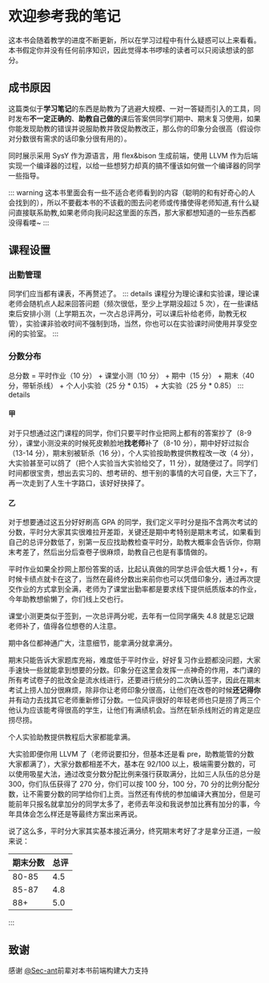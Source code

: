 # 欢迎参考我的笔记

这本书会随着教学的进度不断更新，所以在学习过程中有什么疑惑可以上来看看。本书假定你并没有任何前序知识，因此觉得本书啰嗦的读者可以只阅读想读的部分。

## 成书原因

这篇类似于**学习笔记**的东西是助教为了逃避大规模、一对一答疑而引入的工具，同时发布**不一定正确的**、**助教自己做的**课后答案供同学们期中、期末复习使用，如果你能发现助教的错误并说服助教并敦促助教改正，那么你的印象分会很高（假设你对分数很有需求的话印象分很有用的）。

同时展示采用 SysY 作为源语言，用 flex&bison 生成前端，使用 LLVM 作为后端实现一个编译器的过程，以给一些想努力却真的搞不懂该如何做一个编译器的同学一些指导。

::: warning
这本书里面会有一些不适合老师看到的内容（聪明的和有好奇心的人会找到的），所以不要截本书的不该截的图去问老师或传播使得老师知道,有什么疑问直接联系助教,如果老师向我问起这里面的东西，那大家都想知道的一些东西都没得看喽~
:::

## 课程设置

### 出勤管理

同学们应当都有课表，不再赘述了。
::: details
课程分为理论课和实验课，理论课老师会随机点人起来回答问题（频次很低，至少上学期没超过 5 次），在一些课结束后安排小测（上学期五次，一次占总评两分，可以课后补给老师，助教无权管），实验课非验收时间不强制到场，当然，你也可以在实验课时间使用并享受空闲的实验室。
:::

### 分数分布

总分数 = 平时作业（10 分） + 课堂小测（10 分） + 期中（15 分） + 期末（40 分，带斩杀线） + 个人小实验（25 分 \* 0.15） + 大实验（25 分 \* 0.85）
::: details

#### 甲

对于只想通过这门课程的同学，你们只要平时作业把网上都有的答案抄了（8-9 分），课堂小测没来的时候死皮赖脸地**找老师**补了（8-10 分），期中好好过拟合（13-14 分），期末别被斩杀（16 分），个人实验按助教提供教程改一改（4 分），大实验甚至可以鸽了（把个人实验当大实验给交了，11 分），就随便过了。同学们时间都很宝贵，想出去实习的、想考研的、想干别的事情的大可自便，大三下了，再一次走到了人生十字路口，该好好抉择了。

#### 乙

对于想要通过这五分好好刷高 GPA 的同学，我们定义平时分是指不含两次考试的分数，平时分大家其实很难拉开差距，关键还是期中考特别是期末考试，如果看到自己的总评分数低了，别第一反应找助教检查平时分，助教大概率会告诉你，你期末考差了，然后出分后查卷子很麻烦，助教自己也是有事情做的。

平时作业如果全抄网上那份答案的话，比起认真做的同学总评会低大概 1 分+，有时候卡绩点就卡在这了，当然在最终分数出来前你也可以凭借印象分，通过再次提交作业的方式拿到全满，老师为了课堂出勤率都是要求线下提供纸质版本的作业，今年助教想偷懒了，你们线上交也行。

课堂小测更类似于签到，一次总评两分呢，去年有一位同学痛失 4.8 就是忘记跟老师补了，值得各位想卷的人注意。

期中各位都神通广大，注意细节，能拿满分就拿满分。

期末只能告诉大家题库充裕，难度低于平时作业，好好复习作业题都没问题，大家手速快一些就能拿到想要的分数。印象分在这里会发挥一点神奇的作用，本门课的所有考试卷子的批改全是流水线进行，还要进行统分的二次确认签字，因此在期末考试上捞人加分很麻烦，除非你让老师印象分很高，让他们在改卷的时候**还记得你**并有动力去找其它老师重新修订分数。一位风评很好的年轻老师也只是捞了两三个他认为应该能考得很高的学生，让他们有满绩机会。当然在斩杀线附近的肯定是应捞尽捞。

个人实验助教提供教程后大家都能拿满。

大实验即便你用 LLVM 了（老师说要扣分，但基本还是看 pre，助教能管的分数大家都满了），大家分数都相差不大，基本在 92/100 以上，极端需要分数的，可以使用吸星大法，通过改变分数分配比例来强行获取满分，比如三人队伍的总分是 300，你们队伍获得了 270 分，你们可以按 100 分，100 分，70 分的比例分配分数，让不需要分数的同学给你们上贡。当然还有传统的参加编译大赛加分，但是可能前年只报名就拿加分的同学太多了，老师去年没和我说参加比赛有加分的事，今年具体会怎么样还是等最终方案出来再说。

说了这么多，平时分大家其实基本接近满分，终究期末考好了才是拿分正道，一般来说：

| 期末分数 | 总评 |
| -------- | ---- |
| 80-85    | 4.5  |
| 85-87    | 4.8  |
| 88+      | 5.0  |

:::

## 致谢

感谢 [@Sec-ant](https://github.com/Sec-ant/)前辈对本书前端构建大力支持
